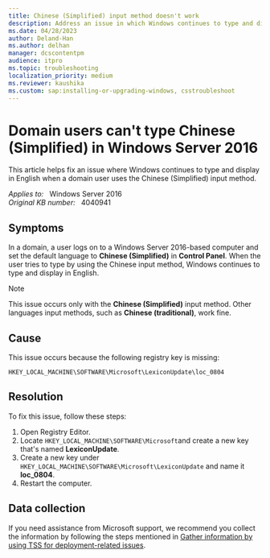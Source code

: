 ```yaml
---
title: Chinese (Simplified) input method doesn't work
description: Address an issue in which Windows continues to type and display in English when a domain user uses the Chinese (Simplified) input method in Windows Server 2012.
ms.date: 04/28/2023
author: Deland-Han
ms.author: delhan
manager: dcscontentpm
audience: itpro
ms.topic: troubleshooting
localization_priority: medium
ms.reviewer: kaushika
ms.custom: sap:installing-or-upgrading-windows, csstroubleshoot
---
```

# Domain users can't type Chinese (Simplified) in Windows Server 2016

This article helps fix an issue where Windows continues to type and display in English when a domain user uses the Chinese (Simplified) input method.

_Applies to:_ &nbsp; Windows Server 2016  
_Original KB number:_ &nbsp; 4040941

## Symptoms

In a domain, a user logs on to a Windows Server 2016-based computer and set the default language to **Chinese (Simplified)** in **Control Panel**. When the user tries to type by using the Chinese input method, Windows continues to type and display in English.

> [!NOTE]
> This issue occurs only with the **Chinese (Simplified)** input method. Other languages input methods, such as **Chinese (traditional)**, work fine.

## Cause

This issue occurs because the following registry key is missing:

`HKEY_LOCAL_MACHINE\SOFTWARE\Microsoft\LexiconUpdate\loc_0804`

## Resolution

To fix this issue, follow these steps:

1. Open Registry Editor.
2. Locate `HKEY_LOCAL_MACHINE\SOFTWARE\Microsoft`and create a new key that's named **LexiconUpdate**.
3. Create a new key under `HKEY_LOCAL_MACHINE\SOFTWARE\Microsoft\LexiconUpdate` and name it **loc_0804**.
4. Restart the computer.

## Data collection

If you need assistance from Microsoft support, we recommend you collect the information by following the steps mentioned in [Gather information by using TSS for deployment-related issues](../../windows-client/windows-troubleshooters/gather-information-using-tss-deployment.md).
